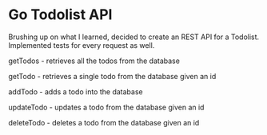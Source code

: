 # Go Todolist API

Brushing up on what I learned, decided to create an REST API for a Todolist.
Implemented tests for every request as well.

getTodos - retrieves all the todos from the database

getTodo - retrieves a single todo from the database given an id

addTodo - adds a todo into the database

updateTodo - updates a todo from the database given an id

deleteTodo - deletes a todo from the database given an id

